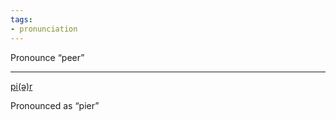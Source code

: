 ```yaml
---
tags:
- pronunciation
---
```


Pronounce “peer”

---

[pi(ə)r](https://translate.google.com/translate_tts?ie=UTF-8&q=peer&tl=en&total=1&idx=0&textlen=4&tk=572377.918787&client=webapp&prev=input)

Pronounced as “pier”
